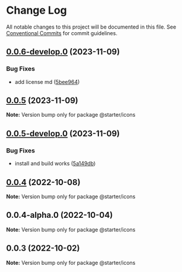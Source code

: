 # Change Log

All notable changes to this project will be documented in this file.
See [Conventional Commits](https://conventionalcommits.org) for commit guidelines.

## [0.0.6-develop.0](https://github.com/ccreusat/starter-monorepo-lerna-vite/compare/@starter/icons@0.0.5...@starter/icons@0.0.6-develop.0) (2023-11-09)


### Bug Fixes

* add license md ([5bee964](https://github.com/ccreusat/starter-monorepo-lerna-vite/commit/5bee9645737edb63a8df5afe3021b426bb00ce34))





## [0.0.5](https://github.com/ccreusat/starter-monorepo-lerna-vite/compare/@starter/icons@0.0.5-develop.0...@starter/icons@0.0.5) (2023-11-09)

**Note:** Version bump only for package @starter/icons





## [0.0.5-develop.0](https://github.com/ccreusat/starter-monorepo-lerna-vite/compare/@starter/icons@0.0.4...@starter/icons@0.0.5-develop.0) (2023-11-09)


### Bug Fixes

* install and build works ([5a149db](https://github.com/ccreusat/starter-monorepo-lerna-vite/commit/5a149db6b335b45625769a36e873fdd357b8011b))





## [0.0.4](https://github.com/ccreusat/starter-monorepo-lerna-vite/compare/@starter/icons@0.0.4-alpha.0...@starter/icons@0.0.4) (2022-10-08)

**Note:** Version bump only for package @starter/icons





## 0.0.4-alpha.0 (2022-10-04)

**Note:** Version bump only for package @starter/icons





## 0.0.3 (2022-10-02)

**Note:** Version bump only for package @starter/icons
